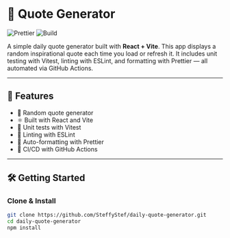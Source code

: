 # 📜 Quote Generator

![Prettier](https://img.shields.io/badge/code_style-prettier-ff69b4?logo=prettier&style=flat-square)
![Build](https://github.com/SteffyStef/daily-quote-generator/actions/workflows/test.yml/badge.svg)

A simple daily quote generator built with **React + Vite**. This app displays a random inspirational quote each time you load or refresh it. It includes unit testing with Vitest, linting with ESLint, and formatting with Prettier — all automated via GitHub Actions.

---

## 🚀 Features

- 🎯 Random quote generator  
- ⚛️ Built with React and Vite  
- 🧪 Unit tests with Vitest  
- 🧹 Linting with ESLint  
- 💅 Auto-formatting with Prettier  
- 🤖 CI/CD with GitHub Actions  

---

## 🛠️ Getting Started

### Clone & Install

```bash
git clone https://github.com/SteffyStef/daily-quote-generator.git
cd daily-quote-generator
npm install

